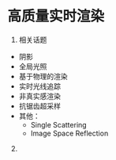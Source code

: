# 高质量实时渲染

1.   相关话题
   - 阴影
   - 全局光照
   - 基于物理的渲染
   - 实时光线追踪
   - 非真实感渲染
   - 抗锯齿超采样
   - 其他：
     - Single Scattering
     - Image Space Reflection
2. 

